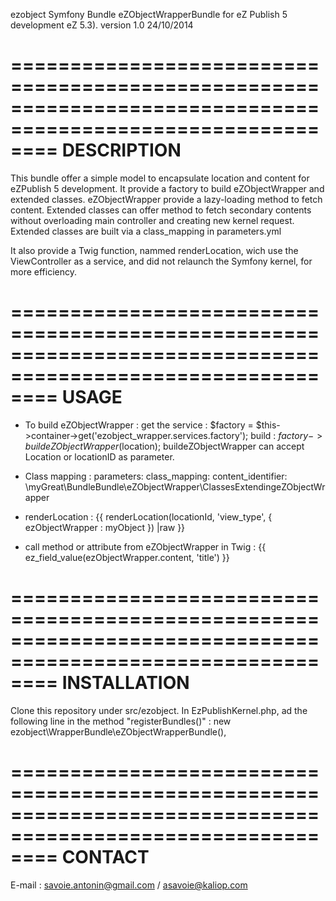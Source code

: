 ezobject
Symfony Bundle eZObjectWrapperBundle for eZ Publish 5 development eZ 5.3).
version 1.0 24/10/2014

============================================================================================================
          DESCRIPTION
============================================================================================================

This bundle offer a simple model to encapsulate location and content for eZPublish 5 development.
It provide a factory to build eZObjectWrapper and extended classes. eZObjectWrapper provide a lazy-loading 
method to fetch content. Extended classes can offer method to fetch secondary contents without overloading 
main controller and creating new kernel request. Extended classes are built via a class_mapping in parameters.yml

It also provide a Twig function, nammed renderLocation, wich use the ViewController as a service, and did not
relaunch the Symfony kernel, for more efficiency.

============================================================================================================
          USAGE
============================================================================================================

- To build eZObjectWrapper :
get the service : $factory = $this->container->get('ezobject_wrapper.services.factory');
build : $factory->buildeZObjectWrapper($location);
buildeZObjectWrapper can accept Location or locationID as parameter.

- Class mapping :
parameters:
    class_mapping:
        content_identifier: \myGreat\BundleBundle\eZObjectWrapper\ClassesExtendingeZObjectWrapper
        
- renderLocation :
{{ renderLocation(locationId, 'view_type', { ezObjectWrapper : myObject }) |raw }}

- call method or attribute from eZObjectWrapper in Twig :
{{ ez_field_value(ezObjectWrapper.content, 'title') }}

============================================================================================================
          INSTALLATION
============================================================================================================

Clone this repository under src/ezobject.
In EzPublishKernel.php, ad the following line in the method "registerBundles()" : 
new ezobject\WrapperBundle\eZObjectWrapperBundle(),

============================================================================================================
          CONTACT
============================================================================================================
E-mail : savoie.antonin@gmail.com / asavoie@kaliop.com


